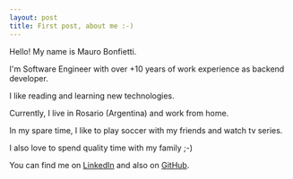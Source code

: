 ```yaml
---
layout: post
title: First post, about me :-)
---
```


Hello! My name is Mauro Bonfietti.

I'm Software Engineer with over +10 years of work experience as backend developer.

I like reading and learning new technologies.

Currently, I live in Rosario (Argentina) and work from home.

In my spare time, I like to play soccer with my friends and watch tv series.

I also love to spend quality time with my family ;-)

You can find me on [LinkedIn](https://www.linkedin.com/in/mauro-bonfietti/) and also on [GitHub](https://github.com/maurobonfietti/).

